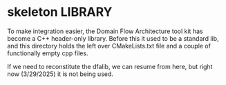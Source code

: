 # skeleton LIBRARY 

To make integration easier, the Domain Flow Architecture tool kit has become a C++ header-only library.
Before this it used to be a standard lib, and this directory holds the left over CMakeLists.txt file
and a couple of functionally empty cpp files.

If we need to reconstitute the dfalib, we can resume from here, but right now (3/29/2025) it is not
being used.
